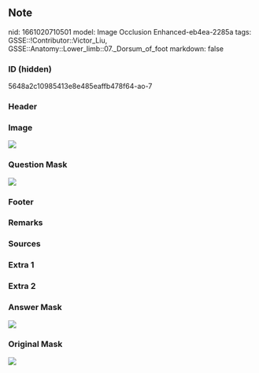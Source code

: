 ## Note
nid: 1661020710501
model: Image Occlusion Enhanced-eb4ea-2285a
tags: GSSE::!Contributor::Victor_Liu, GSSE::Anatomy::Lower_limb::07._Dorsum_of_foot
markdown: false

### ID (hidden)
5648a2c10985413e8e485eaffb478f64-ao-7

### Header


### Image
<img src="tmpq31n941p.png">

### Question Mask
<img src="5648a2c10985413e8e485eaffb478f64-ao-7-Q.svg">

### Footer


### Remarks


### Sources


### Extra 1


### Extra 2


### Answer Mask
<img src="5648a2c10985413e8e485eaffb478f64-ao-7-A.svg">

### Original Mask
<img src="5648a2c10985413e8e485eaffb478f64-ao-O.svg">
